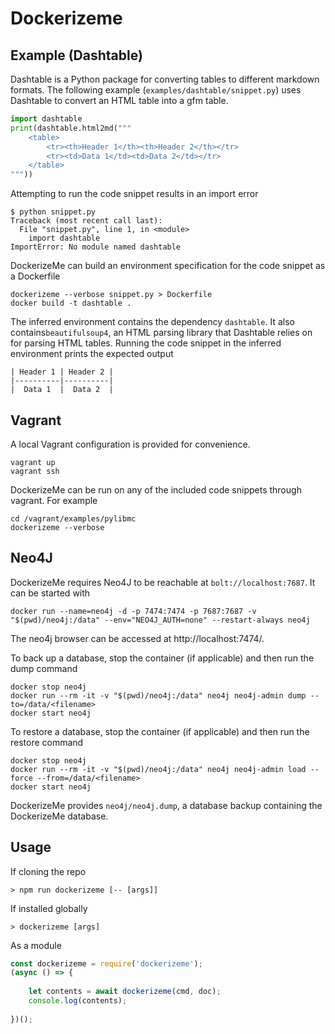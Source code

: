 # Dockerizeme

## Example (Dashtable)

Dashtable is a Python package for converting tables to different markdown formats. The following example
(`examples/dashtable/snippet.py`) uses Dashtable to convert an HTML table into a gfm table.

```python
import dashtable
print(dashtable.html2md("""
    <table>
        <tr><th>Header 1</th><th>Header 2</th></tr>
        <tr><td>Data 1</td><td>Data 2</td></tr>
    </table>
"""))
```

Attempting to run the code snippet results in an import error

```
$ python snippet.py
Traceback (most recent call last):
  File "snippet.py", line 1, in <module>
    import dashtable
ImportError: No module named dashtable
```

DockerizeMe can build an environment specification for the code snippet as a Dockerfile

```
dockerizeme --verbose snippet.py > Dockerfile
docker build -t dashtable .
```

The inferred environment contains the dependency `dashtable`. It also contains`beautifulsoup4`, an HTML parsing
library that Dashtable relies on for parsing HTML tables. Running the code snippet in the inferred environment prints 
the expected output

```
| Header 1 | Header 2 |
|----------|----------|
|  Data 1  |  Data 2  |
```

## Vagrant

A local Vagrant configuration is provided for convenience.

```
vagrant up
vagrant ssh
```

DockerizeMe can be run on any of the included code snippets through vagrant. For example

```
cd /vagrant/examples/pylibmc
dockerizeme --verbose
```

## Neo4J

DockerizeMe requires Neo4J to be reachable at `bolt://localhost:7687`. It can be started with

```
docker run --name=neo4j -d -p 7474:7474 -p 7687:7687 -v "$(pwd)/neo4j:/data" --env="NEO4J_AUTH=none" --restart-always neo4j
```

The neo4j browser can be accessed at http://localhost:7474/.

To back up a database, stop the container (if applicable) and then run the dump command

```
docker stop neo4j
docker run --rm -it -v "$(pwd)/neo4j:/data" neo4j neo4j-admin dump --to=/data/<filename>
docker start neo4j
```

To restore a database, stop the container (if applicable) and then run the restore command

```
docker stop neo4j
docker run --rm -it -v "$(pwd)/neo4j:/data" neo4j neo4j-admin load --force --from=/data/<filename>
docker start neo4j
```

DockerizeMe provides `neo4j/neo4j.dump`, a database backup containing the DockerizeMe database.

## Usage

If cloning the repo
```
> npm run dockerizeme [-- [args]]
```

If installed globally
```
> dockerizeme [args]
```

As a module
```javascript
const dockerizeme = require('dockerizeme');
(async () => {
    
    let contents = await dockerizeme(cmd, doc);
    console.log(contents);
    
})();
```